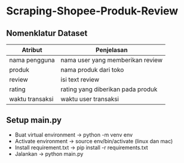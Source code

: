 # Scraping-Shopee-Produk-Review

## Nomenklatur Dataset ##
Atribut       | Penjelasan
------------- | -------------
nama pengguna         | nama user yang memberikan review
produk         | nama produk dari toko
review       | isi text review
rating       | rating yang diberikan pada produk
waktu transaksi       | waktu user transaksi

## Setup main.py ##

- Buat virtual environment -> python -m venv env
- Activate environment -> source env/bin/activate (linux dan mac)
- Install requirement.txt ->  pip install -r requirements.txt
- Jalankan -> python main.py
